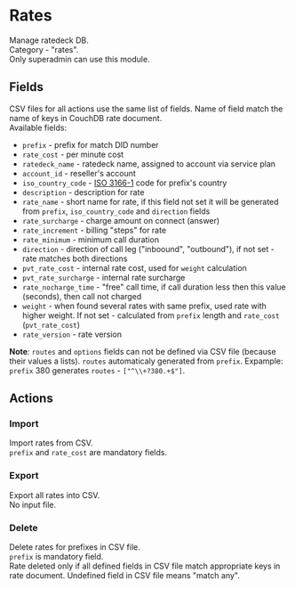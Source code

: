 
# Rates

Manage ratedeck DB.  
Category - "rates".  
Only superadmin can use this module. 

## Fields

CSV files for all actions use the same list of fields. Name of field match the name of keys in CouchDB rate document.  
Available fields:
* `prefix` - prefix for match DID number
* `rate_cost` - per minute cost
* `ratedeck_name` -  ratedeck name, assigned to account via service plan
* `account_id` - reseller's account
* `iso_country_code` - [ISO 3166-1](https://en.wikipedia.org/wiki/ISO_3166-1#Officially_assigned_code_elements) code for prefix's country
* `description` - description for rate
* `rate_name` - short name for rate, if this field not set it will be generated from `prefix`, `iso_country_code` and `direction` fields
* `rate_surcharge` - charge amount on connect (answer)
* `rate_increment` - billing "steps" for rate
* `rate_minimum` - minimum call duration
* `direction` - direction of call leg ("inboound", "outbound"), if not set - rate matches both directions
* `pvt_rate_cost` - internal rate cost, used for `weight` calculation
* `pvt_rate_surcharge` - internal rate surcharge
* `rate_nocharge_time` - "free" call time, if call duration less then this value (seconds), then call not charged
* `weight` - when found several rates with same prefix, used rate with higher weight. If not set - calculated from `prefix` length and `rate_cost` (`pvt_rate_cost`)
* `rate_version` - rate version

**Note**: `routes` and `options` fields can not be defined via CSV file (because their values a lists). 
`routes` automaticaly generated from `prefix`. Expample: `prefix` 380 generates `routes` - `["^\\+?380.+$"]`.  

## Actions

### Import

Import rates from CSV.  
`prefix` and `rate_cost` are mandatory fields.

### Export

Export all rates into CSV.  
No input file.

### Delete

Delete rates for prefixes in CSV file.  
`prefix` is mandatory field.  
Rate deleted only if all defined fields in CSV file match appropriate keys in rate document. Undefined field in CSV file means "match any".
